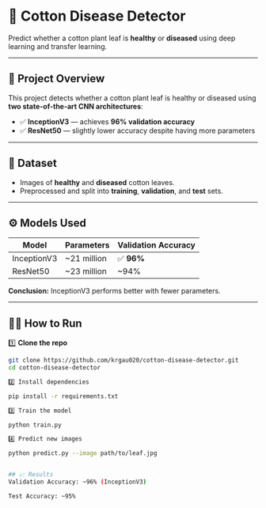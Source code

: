 # 🌿 Cotton Disease Detector

Predict whether a cotton plant leaf is **healthy** or **diseased** using deep learning and transfer learning.

---

## 🚀 Project Overview

This project detects whether a cotton plant leaf is healthy or diseased using **two state-of-the-art CNN architectures**:

- ✅ **InceptionV3** — achieves **96% validation accuracy**
- ✅ **ResNet50** — slightly lower accuracy despite having more parameters

---

## 📂 Dataset

- Images of **healthy** and **diseased** cotton leaves.
- Preprocessed and split into **training**, **validation**, and **test** sets.

---

## ⚙️ Models Used

| Model         | Parameters  | Validation Accuracy |
|---------------|-------------|---------------------|
| InceptionV3   | ~21 million | ✅ **96%**           |
| ResNet50      | ~23 million | ~94%                |

**Conclusion:** InceptionV3 performs better with fewer parameters.

---

## 🧑‍💻 How to Run

1️⃣ **Clone the repo**

```bash
git clone https://github.com/krgau020/cotton-disease-detector.git
cd cotton-disease-detector

2️⃣ Install dependencies

pip install -r requirements.txt

3️⃣ Train the model

python train.py

4️⃣ Predict new images

python predict.py --image path/to/leaf.jpg


## 📈 Results
Validation Accuracy: ~96% (InceptionV3)

Test Accuracy: ~95%
